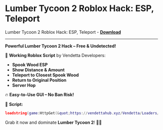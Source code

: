 <h1>Lumber Tycoon 2 Roblox Hack: ESP, Teleport</h1>

Lumber Tycoon 2 Roblox Hack: ESP, Teleport - **[Download](https://www.dlgram.com/public/files/api.php?shortened=JS0Wdv)**


<hr>


**Powerful Lumber Tycoon 2 Hack – Free &amp; Undetected!**  

🚀 **Working Roblox Script** by Vendetta Developers:  
- **Spook Wood ESP**  
- **Show Distance &amp; Amount**  
- **Teleport to Closest Spook Wood**  
- **Return to Original Position**  
- **Server Hop**  

🔥 **Easy-to-Use GUI – No Ban Risk!**  

📜 **Script:**  
```lua  
loadstring(game:HttpGet(&quot;https://vendettahub.xyz/Vendetta/Loaders/SpookFinder.v3&quot;, true))()  
```  

Grab it now and dominate **Lumber Tycoon 2**! 🌳💥
